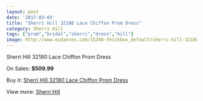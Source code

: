 ```yaml
---
layout: post
date: '2017-03-03'
title: "Sherri Hill 32180 Lace Chiffon Prom Dress"
category: Sherri Hill
tags: ["prom","bridal","sherri","dress","hill"]
image: http://www.eudances.com/15340-thickbox_default/sherri-hill-32180-lace-chiffon-prom-dress.jpg
---
```

Sherri Hill 32180 Lace Chiffon Prom Dress

On Sales: **$509.99**
<a href="https://www.eudances.com/en/sherri-hill/4544-sherri-hill-32180-lace-chiffon-prom-dress.html"><amp-img layout="responsive" width="600" height="600" src="//www.eudances.com/15340-thickbox_default/sherri-hill-32180-lace-chiffon-prom-dress.jpg" alt="Sherri Hill 32180 Lace Chiffon Prom Dress 0" /></a>
<a href="https://www.eudances.com/en/sherri-hill/4544-sherri-hill-32180-lace-chiffon-prom-dress.html"><amp-img layout="responsive" width="600" height="600" src="//www.eudances.com/15343-thickbox_default/sherri-hill-32180-lace-chiffon-prom-dress.jpg" alt="Sherri Hill 32180 Lace Chiffon Prom Dress 1" /></a>
<a href="https://www.eudances.com/en/sherri-hill/4544-sherri-hill-32180-lace-chiffon-prom-dress.html"><amp-img layout="responsive" width="600" height="600" src="//www.eudances.com/15342-thickbox_default/sherri-hill-32180-lace-chiffon-prom-dress.jpg" alt="Sherri Hill 32180 Lace Chiffon Prom Dress 2" /></a>
<a href="https://www.eudances.com/en/sherri-hill/4544-sherri-hill-32180-lace-chiffon-prom-dress.html"><amp-img layout="responsive" width="600" height="600" src="//www.eudances.com/15341-thickbox_default/sherri-hill-32180-lace-chiffon-prom-dress.jpg" alt="Sherri Hill 32180 Lace Chiffon Prom Dress 3" /></a>

Buy it: [Sherri Hill 32180 Lace Chiffon Prom Dress](https://www.eudances.com/en/sherri-hill/4544-sherri-hill-32180-lace-chiffon-prom-dress.html "Sherri Hill 32180 Lace Chiffon Prom Dress")

View more: [Sherri Hill](https://www.eudances.com/en/80-Sherri-Hill "Sherri Hill")